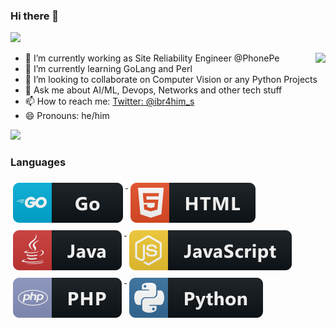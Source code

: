 ### Hi there 👋
![](https://github.com/zeeshanovic/Zeeshanovic/blob/master/SYED.gif)

<img align="right" src="https://github-readme-stats.vercel.app/api?username=syedibrahim&&show_icons=true&title_color=ffffff&icon_color=bb2acf&text_color=daf7dc&bg_color=151515">

- 🔭 I’m currently working as Site Reliability Engineer @PhonePe
- 🌱 I’m currently learning GoLang and Perl
- 👯 I’m looking to collaborate on Computer Vision or any Python Projects
- 💬 Ask me about AI/ML, Devops, Networks and other tech stuff
- 📫 How to reach me: [Twitter: @ibr4him_s](https://twitter.com/ibr4him_s)
- 😄 Pronouns: he/him


![](https://komarev.com/ghpvc/?username=syedibrahim&color=blueviolet) <br/>
### Languages 

<p align="left">
  <a href="#">
    <img src="svg/dev/languages/go.svg" alt="go" style="vertical-align:top; margin:6px 4px">
  </a>  


  <a href="#">
    <img src="svg/dev/languages/html.svg" alt="html" style="vertical-align:top; margin:6px 4px">
  </a>  

  <a href="#">
    <img src="svg/dev/languages/java.svg" alt="java" style="vertical-align:top; margin:6px 4px">
  </a>  

  <a href="#">
    <img src="svg/dev/languages/js.svg" alt="js" style="vertical-align:top; margin:6px 4px">
  </a>  

  <a href="#">
    <img src="svg/dev/languages/php.svg" alt="php" style="vertical-align:top; margin:6px 4px">
  </a>  

  <a href="#">
    <img src="svg/dev/languages/python.svg" alt="python" style="vertical-align:top; margin:6px 4px">
  </a>  
</p>
